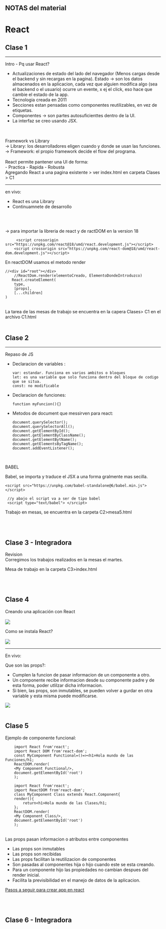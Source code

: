 ## NOTAS del material

# React 

## Clase 1 
----
Intro - Pq usar React?
- Actualizaciones de estado del lado del navegador (Menos cargas desde el backend y sin recargas en la pagina). Estado ->  son los datos almacenados en la aplicacion, cada vez que alguien modifica algo (sea el backend o el usuario) ocurre un evente, x ej el click, eso hace que cambie el estado de la app. 
- Tecnologia creada en 2011
- Secciones estan pensadas como componentes reutilizables, en vez de etiquetas. 
- Componentes -> son partes autosuficienttes dentro de la UI. 
- La interfaz se creo usando JSX. 
</br>
</br>
Framework vs Library</br>
-> Library: los desarrolladores eligen cuando y donde se usan las funciones. 
-> Framework: el propio framework decide el flow del programa. 
</br>
</br>
React permite pantener una UI de forma:</br>
- Practica
- Rapida 
- Robusta 

</br>
Agregando React a una pagina existente
> ver index.html en carpeta Clases > C1

----

en vivo:
- React es una Library
- Continuamnete de desarrollo
</br>
</br>

-> para importar la libreria de react y de ractDOM en la version 18
```JS
     <script crossorigin src="https://unpkg.com/react@18/umd/react.development.js"></script>
    <script crossorigin src="https://unpkg.com/react-dom@18/umd/react-dom.development.js"></script>
 ```

En reactDOM usamos el metodo render 
```JS
//<div id="root"></div>
    //ReactDom.render(elementoCreado, ElementoDondeIntroduzco)
   React.createElement(
    type,
    [props],
    [...children]
)

```
</br>
La tarea de las mesas de trabajo se encuentra en la capera Clases> C1 en el archivo C1.html 

</br>
</br>

## Clase 2
---
Repaso de JS
- Declaracion de variables :
    ```JS 
    var: estandar. Funciona en varios ambitos o bloques
    let: es una variable que solo funciona dentro del bloque de codigo que se situa.
    const: no modificable 
    ``` 
- Declaracion de funciones:  
    ```JS
    function myFuncion(){}

    ```

- Metodos de document que messirven para react:
    ```JS
    document.querySelector();
    document.querySelectorAll();
    document.getElementById();
    document.getElementByClassName();
    document.getElementBytName();
    document.getElementsByTagName();
    document.addEventListener();
    ```

</br>

BABEL 

Babel, se importa y traduce el JSX a una forma gralmente mas secilla. 

```JS 
<script src="https://unpkg.com/babel-standalone@6/babel.min.js"></script>

 //y abajo el script va a ser de tipo babel
 <script type="text/babel"> </srcipt>
```
Trabajo en mesas, se encuentra en la carpeta C2>mesa5.html

</br>
</br>

## Clase 3 - Integradora 
Revision </br>
Corregimos los trabajos realizados en la mesas el martes.

Mesa de trabajo en la carpeta C3>index.html

</br>
</br>

## Clase 4 
Creando una aplicación con React</br>
</br>
<img src="img_teoria/1.png">

Como se instala React?</br>
</br>
<img src="img_teoria/2.png">
</br>

----

En vivo: </br>

Que son las props?:

- Cumplen la funcion de pasar informacion de un componente a otro. 
- Un componente recibe informacion desde su componente padre y de esta forma, poder utlilzar dicha informacion. 
- Si bien, las props, son inmutables, se pueden volver a gurdar en otra variable y esta misma puede modificarse. 

<img src="img_teoria/3.png">

</br>
</br>

## Clase 5

Ejemplo de componente funcional:
```JS
    import React from'react';
    import React DOM from'react-dom';
    const MyComponent Functional=()=><h1>Hola mundo de las Funciones/h1;
    ReactDOM.render(
    <My Component Functional/>,
    document.getElementById('root')
    ); 
```

```JS
    import React from'react';
    import ReactDOM from'react-dom';
    class MyComponent Class extends React.Component{
    render(){
        return<h1>Hola mundo de las Clases/h1;
    };
    ReactDOM.render(
    <My Component Class/>,
    document.getElementById('root')
    );
```
</br>
Las props pasan informacion o atributos entre componentes

- Las props son inmutables 
- Las props son recibidas
- Las props facilitan la reutilizacion de componentes
- Son pasadas al componentes hija o hijo cuando este se esta creando. 
- Para un componente hijo las propiedades no cambian despues del render inicial. 
- Facilita la previsibilidad en el manejo de datos de la aplicacion.

[Pasos a seguir para crear app en react](https://create-react-app.dev/)

</br>
</br>

## Clase 6 - Integradora 

</br>
</br>